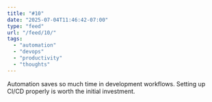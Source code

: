 ```yaml
---
title: "#10"
date: "2025-07-04T11:46:42-07:00"
type: "feed"
url: "/feed/10/"
tags:
  - "automation"
  - "devops"
  - "productivity"
  - "thoughts"
---
```


Automation saves so much time in development workflows. Setting up CI/CD properly is worth the initial investment.